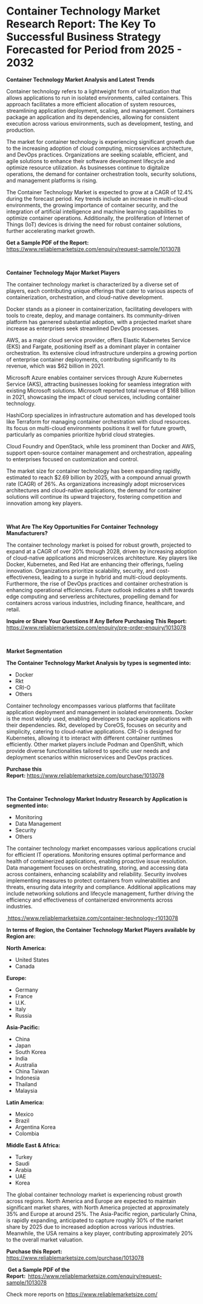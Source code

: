 <p><h1>Container Technology Market Research Report: The Key To Successful Business Strategy Forecasted for Period from 2025 - 2032</h1></p><p><strong>Container Technology Market Analysis and Latest Trends</strong></p>
<p><p>Container technology refers to a lightweight form of virtualization that allows applications to run in isolated environments, called containers. This approach facilitates a more efficient allocation of system resources, streamlining application deployment, scaling, and management. Containers package an application and its dependencies, allowing for consistent execution across various environments, such as development, testing, and production.</p><p>The market for container technology is experiencing significant growth due to the increasing adoption of cloud computing, microservices architecture, and DevOps practices. Organizations are seeking scalable, efficient, and agile solutions to enhance their software development lifecycle and optimize resource utilization. As businesses continue to digitalize operations, the demand for container orchestration tools, security solutions, and management platforms is rising.</p><p>The Container Technology Market is expected to grow at a CAGR of 12.4% during the forecast period. Key trends include an increase in multi-cloud environments, the growing importance of container security, and the integration of artificial intelligence and machine learning capabilities to optimize container operations. Additionally, the proliferation of Internet of Things (IoT) devices is driving the need for robust container solutions, further accelerating market growth.</p></p>
<p><strong>Get a Sample PDF of the Report:&nbsp;</strong> <a href="https://www.reliablemarketsize.com/enquiry/request-sample/1013078?utm_campaign=2876&utm_medium=2&utm_source=Github&utm_content=ia&utm_term=06032025&utm_id=container-technology">https://www.reliablemarketsize.com/enquiry/request-sample/1013078</a></p>
<p>&nbsp;</p>
<p><strong>Container Technology Major Market Players</strong></p>
<p><p>The container technology market is characterized by a diverse set of players, each contributing unique offerings that cater to various aspects of containerization, orchestration, and cloud-native development. </p><p>Docker stands as a pioneer in containerization, facilitating developers with tools to create, deploy, and manage containers. Its community-driven platform has garnered substantial adoption, with a projected market share increase as enterprises seek streamlined DevOps processes. </p><p>AWS, as a major cloud service provider, offers Elastic Kubernetes Service (EKS) and Fargate, positioning itself as a dominant player in container orchestration. Its extensive cloud infrastructure underpins a growing portion of enterprise container deployments, contributing significantly to its revenue, which was $62 billion in 2021. </p><p>Microsoft Azure enables container services through Azure Kubernetes Service (AKS), attracting businesses looking for seamless integration with existing Microsoft solutions. Microsoft reported total revenue of $168 billion in 2021, showcasing the impact of cloud services, including container technology.</p><p>HashiCorp specializes in infrastructure automation and has developed tools like Terraform for managing container orchestration with cloud resources. Its focus on multi-cloud environments positions it well for future growth, particularly as companies prioritize hybrid cloud strategies. </p><p>Cloud Foundry and OpenStack, while less prominent than Docker and AWS, support open-source container management and orchestration, appealing to enterprises focused on customization and control. </p><p>The market size for container technology has been expanding rapidly, estimated to reach $2.69 billion by 2025, with a compound annual growth rate (CAGR) of 26%. As organizations increasingly adopt microservices architectures and cloud-native applications, the demand for container solutions will continue its upward trajectory, fostering competition and innovation among key players.</p></p>
<p>&nbsp;</p>
<p><strong>What Are The Key Opportunities For Container Technology Manufacturers?</strong></p>
<p><p>The container technology market is poised for robust growth, projected to expand at a CAGR of over 20% through 2028, driven by increasing adoption of cloud-native applications and microservices architecture. Key players like Docker, Kubernetes, and Red Hat are enhancing their offerings, fueling innovation. Organizations prioritize scalability, security, and cost-effectiveness, leading to a surge in hybrid and multi-cloud deployments. Furthermore, the rise of DevOps practices and container orchestration is enhancing operational efficiencies. Future outlook indicates a shift towards edge computing and serverless architectures, propelling demand for containers across various industries, including finance, healthcare, and retail.</p></p>
<p><strong>Inquire or Share Your Questions If Any Before Purchasing This Report:</strong> <a href="https://www.reliablemarketsize.com/enquiry/pre-order-enquiry/1013078?utm_campaign=2876&utm_medium=2&utm_source=Github&utm_content=ia&utm_term=06032025&utm_id=container-technology">https://www.reliablemarketsize.com/enquiry/pre-order-enquiry/1013078</a></p>
<p>&nbsp;</p>
<p><strong>Market Segmentation</strong></p>
<p><strong>The Container Technology Market Analysis by types is segmented into:</strong></p>
<p><ul><li>Docker</li><li>Rkt</li><li>CRI-O</li><li>Others</li></ul></p>
<p><p>Container technology encompasses various platforms that facilitate application deployment and management in isolated environments. Docker is the most widely used, enabling developers to package applications with their dependencies. Rkt, developed by CoreOS, focuses on security and simplicity, catering to cloud-native applications. CRI-O is designed for Kubernetes, allowing it to interact with different container runtimes efficiently. Other market players include Podman and OpenShift, which provide diverse functionalities tailored to specific user needs and deployment scenarios within microservices and DevOps practices.</p></p>
<p><strong>Purchase this Report:&nbsp;</strong><a href="https://www.reliablemarketsize.com/purchase/1013078?utm_campaign=2876&utm_medium=2&utm_source=Github&utm_content=ia&utm_term=06032025&utm_id=container-technology">https://www.reliablemarketsize.com/purchase/1013078</a></p>
<p>&nbsp;</p>
<p><strong>The Container Technology Market Industry Research by Application is segmented into:</strong></p>
<p><ul><li>Monitoring</li><li>Data Management</li><li>Security</li><li>Others</li></ul></p>
<p><p>The container technology market encompasses various applications crucial for efficient IT operations. Monitoring ensures optimal performance and health of containerized applications, enabling proactive issue resolution. Data management focuses on orchestrating, storing, and accessing data across containers, enhancing scalability and reliability. Security involves implementing measures to protect containers from vulnerabilities and threats, ensuring data integrity and compliance. Additional applications may include networking solutions and lifecycle management, further driving the efficiency and effectiveness of containerized environments across industries.</p></p>
<p><a href="https://www.reliablemarketsize.com/container-technology-r1013078?utm_campaign=2876&utm_medium=2&utm_source=Github&utm_content=ia&utm_term=06032025&utm_id=container-technology">&nbsp;https://www.reliablemarketsize.com/container-technology-r1013078</a></p>
<p><strong>In terms of Region, the Container Technology Market Players available by Region are:</strong></p>
<p>
    <p> <strong> North America: </strong>
        <ul>
            <li>United States</li>
            <li>Canada</li>
        </ul>
        </p> 
    <p> <strong> Europe: </strong>
        <ul>
            <li>Germany</li>
            <li>France</li>
            <li>U.K.</li>
            <li>Italy</li>
            <li>Russia</li>
        </ul>
        </p> 
    <p> <strong> Asia-Pacific: </strong>
        <ul>
            <li>China</li>
            <li>Japan</li>
            <li>South Korea</li>
            <li>India</li>
            <li>Australia</li>
            <li>China Taiwan</li>
            <li>Indonesia</li>
            <li>Thailand</li>
            <li>Malaysia</li>
        </ul>
        </p> 
    <p> <strong> Latin America: </strong>
        <ul>
            <li>Mexico</li>
            <li>Brazil</li>
            <li>Argentina Korea</li>
            <li>Colombia</li>
        </ul>
        </p> 
    <p> <strong> Middle East & Africa: </strong>
        <ul>
            <li>Turkey</li>
            <li>Saudi</li>
            <li>Arabia</li>
            <li>UAE</li>
            <li>Korea</li>
        </ul>
    </p>
    </p>
<p><p>The global container technology market is experiencing robust growth across regions. North America and Europe are expected to maintain significant market shares, with North America projected at approximately 35% and Europe at around 25%. The Asia-Pacific region, particularly China, is rapidly expanding, anticipated to capture roughly 30% of the market share by 2025 due to increased adoption across various industries. Meanwhile, the USA remains a key player, contributing approximately 20% to the overall market valuation.</p></p>
<p><strong>Purchase this Report: </strong><a href="https://www.reliablemarketsize.com/purchase/1013078?utm_campaign=2876&utm_medium=2&utm_source=Github&utm_content=ia&utm_term=06032025&utm_id=container-technology">https://www.reliablemarketsize.com/purchase/1013078</a></p>
<p>&nbsp;<strong>Get a Sample PDF of the Report:&nbsp;&nbsp;</strong><a href="https://www.reliablemarketsize.com/enquiry/request-sample/1013078?utm_campaign=2876&utm_medium=2&utm_source=Github&utm_content=ia&utm_term=06032025&utm_id=container-technology">https://www.reliablemarketsize.com/enquiry/request-sample/1013078</a></p>
<p><strong></strong></p>
<p>Check more reports on <a href="https://www.reliablemarketsize.com/?utm_campaign=2876&utm_medium=2&utm_source=Github&utm_content=ia&utm_term=06032025&utm_id=container-technology">https://www.reliablemarketsize.com/</a></p>